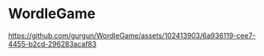# WordleGame

https://github.com/gurgun/WordleGame/assets/102413903/6a936119-cee7-4455-b2cd-296283acaf83
